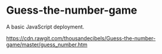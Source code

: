 # Guess-the-number-game
A basic JavaScript deployment.

https://cdn.rawgit.com/thousandecibels/Guess-the-number-game/master/guess_number.htm
